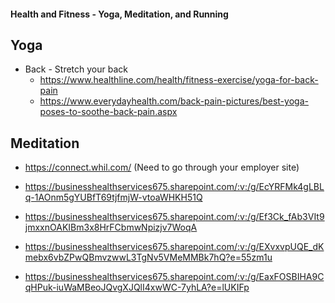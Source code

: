 #### Health and Fitness - Yoga, Meditation, and Running

## Yoga
- Back - Stretch your back
  - https://www.healthline.com/health/fitness-exercise/yoga-for-back-pain
  - https://www.everydayhealth.com/back-pain-pictures/best-yoga-poses-to-soothe-back-pain.aspx

## Meditation
- https://connect.whil.com/ (Need to go through your employer site)

- https://businesshealthservices675.sharepoint.com/:v:/g/EcYRFMk4gLBLq-1AOnm5gYUBfT69tjfmjW-vtoaWHKH51Q
- https://businesshealthservices675.sharepoint.com/:v:/g/Ef3Ck_fAb3VIt9jmxxnOAKIBm3x8HrFCbmwNpizjv7WoqA
- https://businesshealthservices675.sharepoint.com/:v:/g/EXvxvpUQE_dKmebx6vbZPwQBmvzwwL3TgNv5VMeMMBk7hQ?e=55zm1u
- https://businesshealthservices675.sharepoint.com/:v:/g/EaxFOSBIHA9CqHPuk-iuWaMBeoJQvgXJQlI4xwWC-7yhLA?e=lUKIFp
